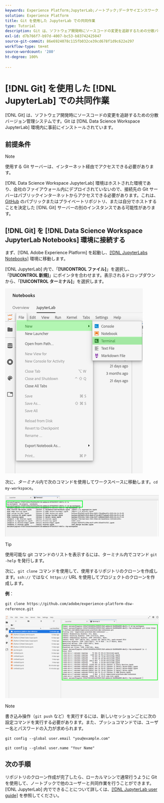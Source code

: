 ```yaml
---
keywords: Experience Platform;JupyterLab;ノートブック;データサイエンスワークスペース;人気のトピック;Git;Github
solution: Experience Platform
title: Git を使用した JupyterLab での共同作業
type: Tutorial
description: Git は、ソフトウェア開発時にソースコードの変更を追跡するための分散バージョン管理システムです。 Git は、データサイエンスワークスペース JupyterLab 環境内に事前にインストールされています。
exl-id: d7b766f7-b97d-4007-bc53-b83742425047
source-git-commit: 86e6924078c115fb032ce39cd678f1d9c622e297
workflow-type: tm+mt
source-wordcount: '280'
ht-degree: 100%

---
```


# [!DNL Git] を使用した [!DNL JupyterLab] での共同作業

[!DNL Git] は、ソフトウェア開発時にソースコードの変更を追跡するための分散バージョン管理システムです。Git は [!DNL Data Science Workspace JupyterLab] 環境内に事前にインストールされています。

## 前提条件

>[!NOTE]
>
> 使用する Git サーバーは、インターネット経由でアクセスできる必要があります。

[!DNL Data Science Workspace JupyterLab] 環境はホストされた環境であり、会社のファイアウォール内にデプロイされていないので、接続先の Git サーバーはパブリックインターネットからアクセスできる必要があります。これは、[GitHub](https://github.com/) のパブリックまたはプライベートリポジトリ、または自分でホストすることを決定した [!DNL Git] サーバーの別のインスタンスである可能性があります。

## [!DNL Git] を [!DNL Data Science Workspace JupyterLab Notebooks] 環境に接続する

まず、[!DNL Adobe Experience Platform] を起動し、[[!DNL JupyterLabs Notebooks]](https://platform.adobe.com/notebooks/jupyterLab) 環境に移動します。

[!DNL JupyterLab] 内で、「**[!UICONTROL ファイル]**」を選択し、「**[!UICONTROL 新規]**」にポインタを合わせます。表示されるドロップダウンから、「**[!UICONTROL ターミナル]**」を選択します。

![JupyterLab での移動](../images/jupyterlab/tutorials/open-terminal.png)

次に、*ターミナル*&#x200B;内で次のコマンドを使用してワークスペースに移動します。`cd my-workspace`。

![cd workspace](../images/jupyterlab/tutorials/find-workspace.png)

>[!TIP]
>
> 使用可能な git コマンドのリストを表示するには、ターミナル内でコマンド `git -help` を発行します。

次に、`git clone` コマンドを使用して、使用するリポジトリのクローンを作成します。`ssh://` ではなく `https://` URL を使用してプロジェクトのクローンを作成します。

**例**：

`git clone https://github.com/adobe/experience-platform-dsw-reference.git`

![クローン](../images/jupyterlab/tutorials/git-collaboration.png)

>[!NOTE]
>
> 書き込み操作（`git push` など）を実行するには、新しいセッションごとに次の設定コマンドを実行する必要があります。また、プッシュコマンドでは、ユーザー名とパスワードの入力が求められます。
>
>`git config --global user.email "you@example.com"`
>
>`git config --global user.name "Your Name"`

## 次の手順

リポジトリのクローン作成が完了したら、ローカルマシンで通常行うように Git を使用して、ノートブックで他のユーザーと共同作業を行うことができます。[!DNL JupyterLab] 内でできることについて詳しくは、[[!DNL JupyterLab user guide]](./overview.md) を参照してください。
